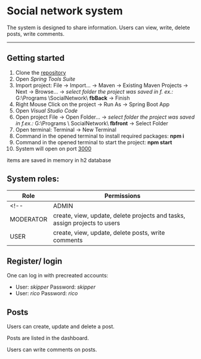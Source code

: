 # Social network system
The system is designed to share information. Users can view, write, delete posts, write comments.  

___

## Getting started
1. Clone the [repository](https://github.com/gintarezz/social-network)
2. Open _Spring Tools Suite_ 
3. Import project: File -> Import... -> Maven -> Existing Maven Projects -> Next -> Browse... ->
_select folder the project was saved in f. ex.:_ G:\Programs \SocialNetwork\ **fbBack** -> Finish
3. Right Mouse Click on the project -> Run As -> Spring Boot App
4. Open _Visual Studio Code_
5. Open project File -> Open Folder... -> _select folder the project was saved in f.ex.:_ G:\Programs \ SocialNetwork\ **fbfront** -> Select Folder
3. Open terminal: Terminal -> New Terminal
4. Command in the opened terminal to install required packages:  **npm i**  
5. Command in the opened terminal to start the project: **npm start**
6. System will open on port [3000](http://localhost:3000/)

items are saved in memory in h2 database

## System roles:

| Role  | Permissions |
| ------------- | ------------- |
<!-- | ADMIN  | confirm new user account, create, update, delete users, review system logs, create, update, view, delete posts and comments, assign posts to users  |
| MODERATOR  | create, view, update, delete projects and tasks, assign projects to users  | -->
| USER  | create, view, update, delete posts, write comments  |


## Register/ login
One can log in with precreated accounts:
* User: _skipper_ Password: _skipper_
* User: _rico_ Password: _rico_

## Posts
Users can create, update and delete a post.

Posts are listed in the dashboard. 

Users can write comments on posts.





